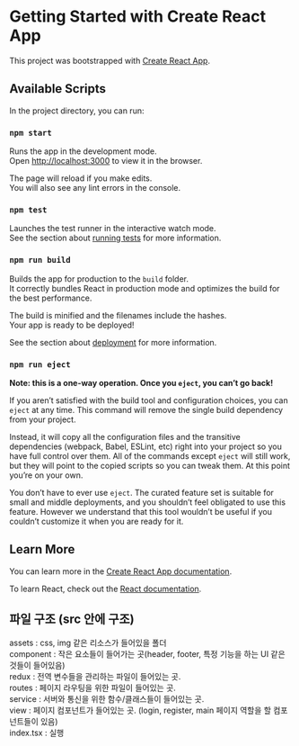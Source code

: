 # Getting Started with Create React App

This project was bootstrapped with [Create React App](https://github.com/facebook/create-react-app).

## Available Scripts

In the project directory, you can run:

### `npm start`

Runs the app in the development mode.\
Open [http://localhost:3000](http://localhost:3000) to view it in the browser.

The page will reload if you make edits.\
You will also see any lint errors in the console.

### `npm test`

Launches the test runner in the interactive watch mode.\
See the section about [running tests](https://facebook.github.io/create-react-app/docs/running-tests) for more information.

### `npm run build`

Builds the app for production to the `build` folder.\
It correctly bundles React in production mode and optimizes the build for the best performance.

The build is minified and the filenames include the hashes.\
Your app is ready to be deployed!

See the section about [deployment](https://facebook.github.io/create-react-app/docs/deployment) for more information.

### `npm run eject`

**Note: this is a one-way operation. Once you `eject`, you can’t go back!**

If you aren’t satisfied with the build tool and configuration choices, you can `eject` at any time. This command will remove the single build dependency from your project.

Instead, it will copy all the configuration files and the transitive dependencies (webpack, Babel, ESLint, etc) right into your project so you have full control over them. All of the commands except `eject` will still work, but they will point to the copied scripts so you can tweak them. At this point you’re on your own.

You don’t have to ever use `eject`. The curated feature set is suitable for small and middle deployments, and you shouldn’t feel obligated to use this feature. However we understand that this tool wouldn’t be useful if you couldn’t customize it when you are ready for it.

## Learn More

You can learn more in the [Create React App documentation](https://facebook.github.io/create-react-app/docs/getting-started).

To learn React, check out the [React documentation](https://reactjs.org/).


## 파일 구조 (src 안에 구조)

assets : css, img 같은 리소스가 들어있을 폴더 \
component : 작은 요소들이 들어가는 곳(header, footer, 특정 기능을 하는 UI 같은 것들이 들어있음)\
redux : 전역 변수들을 관리하는 파일이 들어있는 곳.\
routes : 페이지 라우팅을 위한 파일이 들어있는 곳.\
service : 서버와 통신을 위한 함수/클래스들이 들어있는 곳.\
view : 페이지 컴포넌트가 들어있는 곳. (login, register, main 페이지 역할을 할 컴포넌트들이 있음)\
index.tsx : 실행
